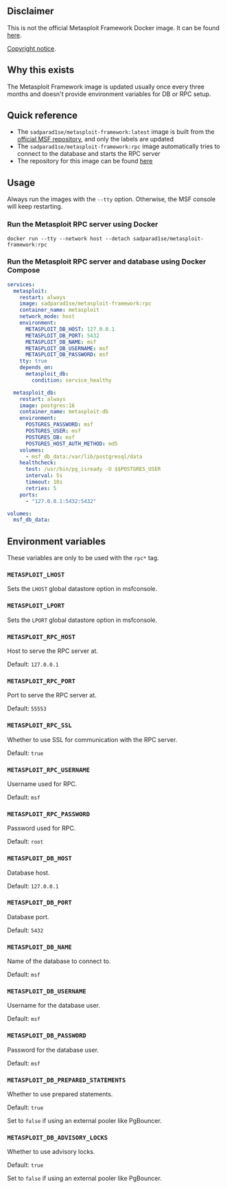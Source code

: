 ## Disclaimer
This is not the official Metasploit Framework Docker image. It can be found [here](https://hub.docker.com/r/metasploitframework/metasploit-framework).

[Copyright notice](https://github.com/rapid7/metasploit-framework/blob/master/COPYING).

## Why this exists
The Metasploit Framework image is updated usually once every three months and doesn't provide environment variables for DB or RPC setup.

## Quick reference

- The `sadparad1se/metasploit-framework:latest` image is built from the [official MSF repository](https://github.com/rapid7/metasploit-framework), and only the labels are updated
- The `sadparad1se/metasploit-framework:rpc` image automatically tries to connect to the database and starts the RPC server
- The repository for this image can be found [here](https://github.com/SadParad1se/snek-sploit)

## Usage
Always run the images with the `--tty` option. Otherwise, the MSF console will keep restarting.

### Run the Metasploit RPC server using Docker
```shell
docker run --tty --network host --detach sadparad1se/metasploit-framework:rpc
```

### Run the Metasploit RPC server and database using Docker Compose
```yaml
services:
  metasploit:
    restart: always
    image: sadparad1se/metasploit-framework:rpc
    container_name: metasploit
    network_mode: host
    environment:
      METASPLOIT_DB_HOST: 127.0.0.1
      METASPLOIT_DB_PORT: 5432
      METASPLOIT_DB_NAME: msf
      METASPLOIT_DB_USERNAME: msf
      METASPLOIT_DB_PASSWORD: msf
    tty: true
    depends_on:
      metasploit_db:
        condition: service_healthy

  metasploit_db:
    restart: always
    image: postgres:16
    container_name: metasploit-db
    environment:
      POSTGRES_PASSWORD: msf
      POSTGRES_USER: msf
      POSTGRES_DB: msf
      POSTGRES_HOST_AUTH_METHOD: md5
    volumes:
      - msf_db_data:/var/lib/postgresql/data
    healthcheck:
      test: /usr/bin/pg_isready -U $$POSTGRES_USER
      interval: 5s
      timeout: 10s
      retries: 5
    ports:
      - "127.0.0.1:5432:5432"

volumes:
  msf_db_data:

```

## Environment variables
These variables are only to be used with the `rpc*` tag.

### `METASPLOIT_LHOST`
Sets the `LHOST` global datastore option in msfconsole.

### `METASPLOIT_LPORT`
Sets the `LPORT` global datastore option in msfconsole.

### `METASPLOIT_RPC_HOST`
Host to serve the RPC server at. 

Default: `127.0.0.1`

### `METASPLOIT_RPC_PORT`
Port to serve the RPC server at.

Default: `55553`

### `METASPLOIT_RPC_SSL`
Whether to use SSL for communication with the RPC server.

Default: `true`

### `METASPLOIT_RPC_USERNAME`
Username used for RPC.

Default: `msf`

### `METASPLOIT_RPC_PASSWORD`
Password used for RPC.

Default: `root`

### `METASPLOIT_DB_HOST`
Database host.

Default: `127.0.0.1`

### `METASPLOIT_DB_PORT`
Database port.

Default: `5432`

### `METASPLOIT_DB_NAME`
Name of the database to connect to.

Default: `msf`

### `METASPLOIT_DB_USERNAME`
Username for the database user.

Default: `msf`

### `METASPLOIT_DB_PASSWORD`
Password for the database user.

Default: `msf`

### `METASPLOIT_DB_PREPARED_STATEMENTS`
Whether to use prepared statements.

Default: `true`

Set to `false` if using an external pooler like PgBouncer.

### `METASPLOIT_DB_ADVISORY_LOCKS`
Whether to use advisory locks.

Default: `true`

Set to `false` if using an external pooler like PgBouncer.
